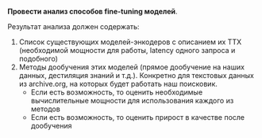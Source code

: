 **Провести анализ способов fine-tuning моделей**.

Результат анализа должен содержать:
1) Список существующих моделей-энкодеров с описанием их ТТХ (необходимой мощности для работы, latency одного запроса и подобного)
2) Методы дообучения этих моделей (прямое дообучение на наших данных, дестиляция знаний и т.д.). Конкретно для текстовых данных из archive.org, на которых будет работать наш поисковик.
   - Если есть возможность, то оценить необходимые вычислительные мощности для использования каждого из методов 
   -  Если есть возможность, то оценить прирост в качестве после дообучения